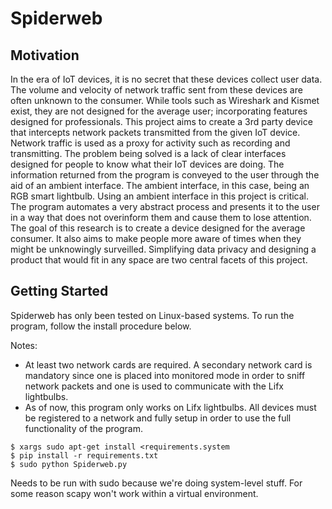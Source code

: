 # Spiderweb

## Motivation

In the era of IoT devices, it is no secret that these devices collect user data. The volume and velocity of network traffic sent from these devices are often unknown to the consumer. While tools such as Wireshark and Kismet exist, they are not designed for the average user; incorporating features designed for professionals. This project aims to create a 3rd party device that intercepts network packets transmitted from the given IoT device. Network traffic is used as a proxy for activity such as recording and transmitting. The problem being solved is a lack of clear interfaces designed for people to know what their IoT devices are doing. The information returned from the program is conveyed to the user through the aid of an ambient interface. The ambient interface, in this case, being an RGB smart lightbulb. Using an ambient interface in this project is critical. The program automates a very abstract process and presents it to the user in a way that does not overinform them and cause them to lose attention. The goal of this research is to create a device designed for the average consumer. It also aims to make people more aware of times when they might be unknowingly surveilled. Simplifying data privacy and designing a product that would fit in any space are two central facets of this project.


## Getting Started

Spiderweb has only been tested on Linux-based systems. To run the program, follow the install procedure below.

Notes:
* At least two network cards are required. A secondary network card is mandatory since one is placed into monitored mode in order to sniff network packets and one is used to communicate with the Lifx lightbulbs.
* As of now, this program only works on Lifx lightbulbs. All devices must be registered to a network and fully setup in order to use the full functionality of the program.

```
$ xargs sudo apt-get install <requirements.system
$ pip install -r requirements.txt
$ sudo python Spiderweb.py
```
Needs to be run with sudo because we're doing system-level stuff. For some reason scapy won't work within a virtual environment.
